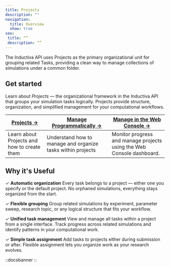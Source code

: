 ```yaml
---
title: Projects
description: ""
navigation:
  title: Overview
  show: true
seo:
 title: “”
 description: “”
---
```


The Inductiva API uses Projects as the primary organizational unit for grouping related Tasks, providing a clean way to manage collections of simulations under a common folder.


## Get started
Learn about _Projects_ — the organizational framework in the Inductiva API that groups your simulation tasks logically. Projects provide structure, organization, and simplified management for your computational workflows.

| **[Projects →](/guides/projects/projects)** | **[Manage Programmatically →](/guides/projects/manage-projects)** | **[Manage in the Web Console →](/guides/projects/visualize-projects)** |
|---|---|---|
| Learn about Projects and how to create them | Understand how to manage and organize tasks within projects | Monitor progress and manage projects using the Web Console dashboard. |

## Why it's Useful
✓ **Automatic organization** Every task belongs to a project — either one you specify or the default project. No orphaned simulations, everything stays organized from the start.

✓ **Flexible grouping** Group related simulations by experiment, parameter sweep, research topic, or any logical structure that fits your workflow.

✓ **Unified task management** View and manage all tasks within a project from a single interface. Track progress across related simulations and identify patterns in your computational work.

✓ **Simple task assignment** Add tasks to projects either during submission or after. Flexible assignment lets you organize work as your research evolves.

::docsbanner
::
